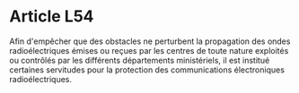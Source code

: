 # Article L54

Afin d'empêcher que des obstacles ne perturbent la propagation des ondes radioélectriques émises ou reçues par les centres de toute nature exploités ou contrôlés par les différents départements ministériels, il est institué certaines servitudes pour la protection des communications électroniques radioélectriques.